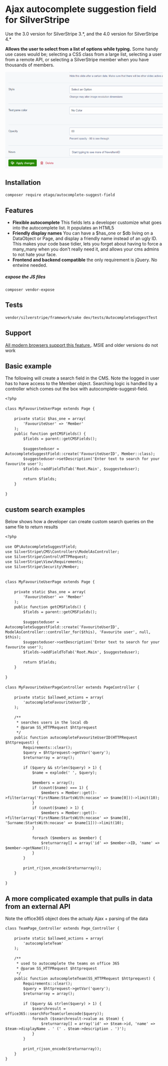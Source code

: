 # Ajax autocomplete suggestion field for SilverStripe

Use the 3.0 version for SilverStripe 3.\*, and the 4.0 version for SilverStripe 4.\*

**Allows the user to select from a list of options while typing.** Some handy use 
cases would be; selecting a CSS class from a large list, selecting a user from a
remote API, or selecting a SilverStripe member when you have thousands of members.

![When you start typing, suggestions will appear gif](docs/preview.gif)

## Installation

```composer require otago/autocomplete-suggest-field```

## Features

* **Flexible autocomplete**
  This fields lets a developer customize what goes into the autocomplete 
list. It populates an HTML5 <datalist> element that lets the user select an 
option via AJAX. To build an ajax list, create an action against the provided 
controller with the name autocomplete<name of your field>. It takes a GET 
parameter <query>, and outputs a json array with the format id:etc, name:etc. 
* **Friendly display names**
  You can have a $has_one or $db living on a DataObject or Page, and display a 
friendly name instead of an ugly ID. This makes your code base tidier, lets you 
forget about having to force a many_many when you don't really need it, 
and allows your cms admins to not hate your face.
* **Frontend and backend compatible**
  the only requirement is jQuery. No entwine needed.

##### expose the JS files

```composer vendor-expose```

## Tests

```vendor/silverstripe/framework/sake dev/tests/AutocompleteSuggestTest```

## Support

[All modern browsers support this feature.](https://caniuse.com/#feat=datalist). MSIE and older versions do not work

## Basic example

The following will create a search field in the CMS. Note the logged in user has to have access to the Member object. Searching logic is handled by a controller which comes out the box with autocomplete-suggest-field.

```
<?php

class MyFavouriteUserPage extends Page {

	private static $has_one = array(
		'FavouriteUser' => 'Member'
	);
	public function getCMSFields() {
		$fields = parent::getCMSFields();

		$suggesteduser = AutocompleteSuggestField::create('FavouriteUserID', Member::class);
		$suggesteduser->setDescription('Enter text to search for your favourite user');
		$fields->addFieldToTab('Root.Main', $suggesteduser);

		return $fields;
	}

}

```

## custom search examples

Below shows how a developer can create custom search queries on the same file to return results

```
<?php

use OP\AutocompleteSuggestField;
use SilverStripe\CMS\Controllers\ModelAsController;
use SilverStripe\Control\HTTPRequest;
use SilverStripe\View\Requirements;
use SilverStripe\Security\Member;


class MyFavouriteUserPage extends Page {

	private static $has_one = array(
		'FavouriteUser' => 'Member'
	);
	public function getCMSFields() {
		$fields = parent::getCMSFields();

		$suggesteduser = AutocompleteSuggestField::create('FavouriteUserID', ModelAsController::controller_for($this), 'Favourite user', null, $this);
		$suggesteduser->setDescription('Enter text to search for your favourite user');
		$fields->addFieldToTab('Root.Main', $suggesteduser);

		return $fields;
	}

}

class MyFavouriteUserPageController extends PageController {

	private static $allowed_actions = array(
		'autocompleteFavouriteUserID',
	);

	/**
	 * searches users in the local db
	 * @param SS_HTTPRequest $httprequest
	 */
	public function autocompleteFavouriteUserID(HTTPRequest $httprequest) {
		Requirements::clear();
		$query = $httprequest->getVar('query');
		$returnarray = array();

		if ($query && strlen($query) > 1) {
			$name = explode(' ', $query);

			$members = array();
			if (count($name) === 1) {
				$members = Member::get()->filter(array('FirstName:StartsWith:nocase' => $name[0]))->limit(10);
			}
			if (count($name) > 1) {
				$members = Member::get()->filter(array('FirstName:StartsWith:nocase' => $name[0], 'Surname:StartsWith:nocase' => $name[1]))->limit(10);
			}

			foreach ($members as $member) {
				$returnarray[] = array('id' => $member->ID, 'name' => $member->getName());
			}
		}

		print_r(json_encode($returnarray));
	}

}
```

## A more complicated example that pulls in data from an external API

Note the office365 object does the actualy Ajax + parsing of the data

```
class TeamPage_Controller extends Page_Controller {

	private static $allowed_actions = array(
		'autocompleteTeam'
	);

	/**
	 * used to autocomplete the teams on office 365
	 * @param SS_HTTPRequest $httprequest
	 */
	public function autocompleteTeam(SS_HTTPRequest $httprequest) {
		Requirements::clear();
		$query = $httprequest->getVar('query');
		$returnarray = array();

		if ($query && strlen($query) > 1) {
			$searchresult = office365::searchForTeam(urlencode($query));
			foreach ($searchresult->value as $team) {
				$returnarray[] = array('id' => $team->id, 'name' => $team->displayName . ' (' . $team->description . ')');
			}
		}

		print_r(json_encode($returnarray));
	}
}
```
